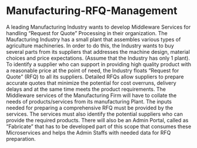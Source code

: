 # Manufacturing-RFQ-Management

A leading Manufacturing Industry wants to develop Middleware Services for handling “Request for Quote” Processing in their organization.
The Maufacturing Industry has a small plant that assembles various types of agriculture machineries. In order to do this, the Industry wants to buy several parts from its suppliers that addresses the machine design, material choices and price expectations. (Assume that the Industry has only 1 plant).
To identify a supplier who can support in providing high quality product with a reasonable price at the point of need, the Industry floats “Request for Quote” (RFQ) to all its suppliers.
Detailed RFQs allow suppliers to prepare accurate quotes that minimize the potential for cost overruns, delivery delays and at the same time meets the product requirements.
The Middleware services of the Manufacturing Firm will have to collate the needs of products/services from its manufacturing Plant. The inputs needed for preparing a comprehensive RFQ must be provided by the services.
The services must also identify the potential suppliers who can provide the required products.
There will also be an Admin Portal, called as “Fabricate” that has to be developed part of this scope that consumes these Microservices and helps the Admin Staffs with needed data for RFQ preparation.
